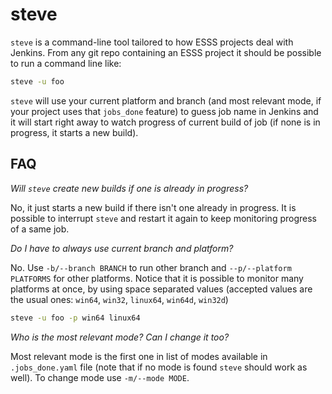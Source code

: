 steve
=================

`steve` is a command-line tool tailored to how ESSS projects deal with
Jenkins. From any git repo containing an ESSS project it should be
possible to run a command line like:

```bash
steve -u foo
```

`steve` will use your current platform and branch (and most relevant 
mode, if your project uses that `jobs_done` feature) to guess job name 
in Jenkins and it will start right away to watch progress of current 
build of job (if none is in progress, it starts a new build).

## FAQ

*Will `steve` create new builds if one is already in progress?*

No, it just starts a new build if there isn't one already in progress.
It is possible to interrupt `steve` and restart it again to keep
monitoring progress of a same job.

*Do I have to always use current branch and platform?*

No. Use `-b/--branch BRANCH` to run other branch and 
`--p/--platform PLATFORMS` for other platforms. Notice that it is
possible to monitor many platforms at once, by using space separated
values (accepted values are the usual ones: `win64`, `win32`, 
`linux64`, `win64d`, `win32d`)

```bash
steve -u foo -p win64 linux64
```

*Who is the most relevant mode? Can I change it too?*

Most relevant mode is the first one in list of modes available in
`.jobs_done.yaml` file (note that if no mode is found `steve` should
work as well). To change mode use `-m/--mode MODE`.
